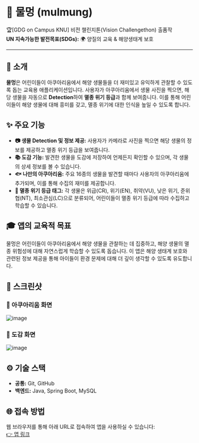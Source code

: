 # 🌊 물멍 (mulmung)

🏆[GDG on Campus KNU] 비전 챌린지톤(Vision Challengethon) 출품작  
**UN 지속가능한 발전목표(SDGs):** 🌍 양질의 교육 & 해양생태계 보호

---

## 🐠 소개
**물멍**은 어린이들이 아쿠아리움에서 해양 생물들을 더 재미있고 유익하게 관찰할 수 있도록 돕는 교육용 애플리케이션입니다. 사용자가 아쿠아리움에서 생물 사진을 찍으면, 해당 생물을 자동으로 **Detection**하여 **멸종 위기 등급**과 함께 보여줍니다. 이를 통해 어린이들이 해양 생물에 대해 흥미를 갖고, 멸종 위기에 대한 인식을 높일 수 있도록 합니다.

## ✨ 주요 기능
- **📷 생물 Detection 및 정보 제공:** 사용자가 카메라로 사진을 찍으면 해당 생물의 정보를 제공하고 멸종 위기 등급을 보여줍니다.
- **📚 도감 기능:** 발견한 생물을 도감에 저장하여 언제든지 확인할 수 있으며, 각 생물의 상세 정보를 볼 수 있습니다.
- **🐟 나만의 아쿠아리움:** 주요 16종의 생물을 발견할 때마다 사용자의 아쿠아리움에 추가되며, 이를 통해 수집의 재미를 제공합니다.
- **🚨 멸종 위기 등급 태그:** 각 생물은 위급(CR), 위기(EN), 취약(VU), 낮은 위기, 준위협(NT), 최소관심(LC)으로 분류되어, 어린이들이 멸종 위기 등급에 따라 수집하고 학습할 수 있습니다.

## 🎓 앱의 교육적 목표
물멍은 어린이들이 아쿠아리움에서 해양 생물을 관찰하는 데 집중하고, 해양 생물의 멸종 위험성에 대해 자연스럽게 학습할 수 있도록 돕습니다. 이 앱은 해양 생태계 보호와 관련된 정보 제공을 통해 아이들이 환경 문제에 대해 더 깊이 생각할 수 있도록 유도합니다.

## 📸 스크린샷
### 🐠 아쿠아리움 화면
![image](https://github.com/user-attachments/assets/e8ab70b0-1ae8-49bf-988c-5bc7aae332d1)

### 📖 도감 화면
![image](https://github.com/user-attachments/assets/315df024-bcab-4b3d-942c-75c33ee666b6)

## ⚙️ 기술 스택
- **공통:** Git, GitHub
- **백엔드:** Java, Spring Boot, MySQL

## 🌐 접속 방법
웹 브라우저를 통해 아래 URL로 접속하여 앱을 사용하실 수 있습니다:  
[👉 앱 링크](#)
